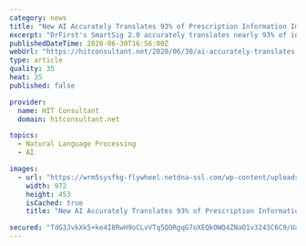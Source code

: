 ```yaml
---
category: news
title: "New AI Accurately Translates 93% of Prescription Information Imported into EHRs"
excerpt: "DrFirst's SmartSig 2.0 accurately translates nearly 93% of incoming prescription information imported into EHRs, saving up to 30 seconds of work for"
publishedDateTime: 2020-06-30T16:56:00Z
webUrl: "https://hitconsultant.net/2020/06/30/ai-accurately-translates-93-of-prescription-information-imported-into-ehrs/"
type: article
quality: 35
heat: 35
published: false

provider:
  name: HIT Consultant
  domain: hitconsultant.net

topics:
  - Natural Language Processing
  - AI

images:
  - url: "https://wrm5sysfkg-flywheel.netdna-ssl.com/wp-content/uploads/2020/06/Expanse-Med-Details-with-SmartSig.jpg"
    width: 972
    height: 453
    isCached: true
    title: "New AI Accurately Translates 93% of Prescription Information Imported into EHRs"

secured: "TdG3JvkXk5+ke4I8RwH9oCLvVTq5QORgqG7oXEQkOWQ4ZNaO1v3243C6C9/UaexwuqRYinJu4VhgIe4M2U3TtJpJea/B+FiyAk9r2134so0dGvLj1llP5O+qx5Ban5TBHNqVW+qnmECsVFHj6uwK1rEVwcSxB7qobzOgZSCYCFrZ5uSO2wamy6AvzfvWcStFjL8GDlulAa5OXJXRh7eBYzprDtyE+zx3snzVHhgjqJNgg34j2I1OFkJpgAnT8vvX91ndmgi34J2HwouKltEyXa5S7E7TgtZb2+sBgFxC7FllK5hZ8TwzkpF7wtfqbMjnFX/SQTNRfWcIRwWNu1YffA==;ImWl05JJb7L8PAjhIDMeVQ=="
---
```


